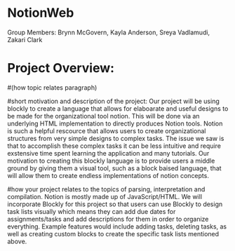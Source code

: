 # NotionWeb
Group Members: Brynn McGovern, Kayla Anderson, Sreya Vadlamudi, Zakari Clark

# Project Overview:


#(how topic relates paragraph)

#short motivation and description of the project:
Our project will be using blockly to create a language that allows for elaboarate and useful designs to be made for the organizational tool notion. This will be done via an underlying HTML implementation to directly produces Notion tools. Notion is such a helpful rescource that allows users to create organizational structures from very simple designs to complex tasks. The issue we saw is that to accomplish these complex tasks it can be less intuitive and require exstensive time spent learning the application and many tutorials. Our motivation to creating this blockly language is to provide users a middle ground by giving them a visual tool, such as a block baised language, that will allow them to create endless implementations of notion concepts.

#how your project relates to the topics of parsing, interpretation and compilation.
Notion is mostly made up of JavaScript/HTML. We will incorporate Blockly for this project so that users can use Blockly to design task lists visually which means they can add due dates for assignments/tasks and add descriptions for them in order to organize everything. Example features would include adding tasks, deleting tasks, as well as creating custom blocks to create the specific task lists mentioned above.
